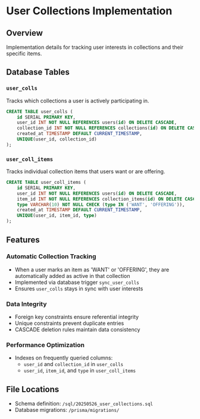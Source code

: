 # User Collections Implementation

## Overview

Implementation details for tracking user interests in collections and their specific items.

## Database Tables

### `user_colls`

Tracks which collections a user is actively participating in.

```sql
CREATE TABLE user_colls (
    id SERIAL PRIMARY KEY,
    user_id INT NOT NULL REFERENCES users(id) ON DELETE CASCADE,
    collection_id INT NOT NULL REFERENCES collections(id) ON DELETE CASCADE,
    created_at TIMESTAMP DEFAULT CURRENT_TIMESTAMP,
    UNIQUE(user_id, collection_id)
);
```

### `user_coll_items`

Tracks individual collection items that users want or are offering.

```sql
CREATE TABLE user_coll_items (
    id SERIAL PRIMARY KEY,
    user_id INT NOT NULL REFERENCES users(id) ON DELETE CASCADE,
    item_id INT NOT NULL REFERENCES collection_items(id) ON DELETE CASCADE,
    type VARCHAR(10) NOT NULL CHECK (type IN ('WANT', 'OFFERING')),
    created_at TIMESTAMP DEFAULT CURRENT_TIMESTAMP,
    UNIQUE(user_id, item_id, type)
);
```

## Features

### Automatic Collection Tracking

- When a user marks an item as 'WANT' or 'OFFERING', they are automatically added as active in that collection
- Implemented via database trigger `sync_user_colls`
- Ensures `user_colls` stays in sync with user interests

### Data Integrity

- Foreign key constraints ensure referential integrity
- Unique constraints prevent duplicate entries
- CASCADE deletion rules maintain data consistency

### Performance Optimization

- Indexes on frequently queried columns:
  - `user_id` and `collection_id` in `user_colls`
  - `user_id`, `item_id`, and `type` in `user_coll_items`

## File Locations

- Schema definition: `/sql/20250526_user_collections.sql`
- Database migrations: `/prisma/migrations/`

